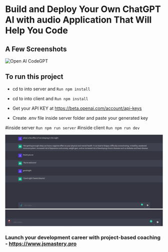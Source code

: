 

# Build and Deploy Your Own ChatGPT AI with audio Application That Will Help You Code
## A Few Screenshots

![Open AI CodeGPT](https://i.ibb.co/LS4DRhb/image-257.png)

## To run this project

-  cd to into server and 
``
Run npm install
``

-  cd to into client and 
``
Run npm install
``

- Get your API KEY at https://beta.openai.com/account/api-keys

- Create .env file inside server folder and paste your generated key

#inside server
``
Run npm run server
``
#inside client
``
Run npm run dev
``

![Alt text](1.png?raw=true "Title")
![Alt text](2.PNG?raw=true "Title")

### Launch your development career with project-based coaching - https://www.jsmastery.pro
